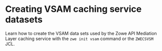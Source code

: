 # Creating VSAM caching service datasets

Learn how to create the VSAM data sets used by the Zowe API Mediation Layer caching service with the `zwe init vsam` command or the `ZWECSVSM` JCL. 

<!--(FIXME) more info from Joe is in progress-->